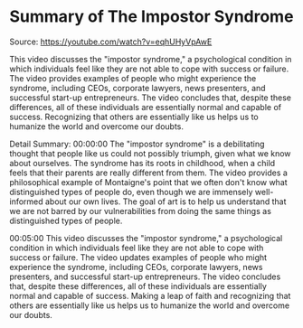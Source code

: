 # Summary of The Impostor Syndrome

Source: https://youtube.com/watch?v=eqhUHyVpAwE

This video discusses the "impostor syndrome," a psychological condition in which individuals feel like they are not able to cope with success or failure. The video provides examples of people who might experience the syndrome, including CEOs, corporate lawyers, news presenters, and successful start-up entrepreneurs. The video concludes that, despite these differences, all of these individuals are essentially normal and capable of success. Recognizing that others are essentially like us helps us to humanize the world and overcome our doubts.

Detail Summary: 
00:00:00
The "impostor syndrome" is a debilitating thought that people like us could not possibly triumph, given what we know about ourselves. The syndrome has its roots in childhood, when a child feels that their parents are really different from them. The video provides a philosophical example of Montaigne's point that we often don't know what distinguished types of people do, even though we are immensely well-informed about our own lives. The goal of art is to help us understand that we are not barred by our vulnerabilities from doing the same things as distinguished types of people.

00:05:00
This video discusses the "impostor syndrome," a psychological condition in which individuals feel like they are not able to cope with success or failure. The video updates examples of people who might experience the syndrome, including CEOs, corporate lawyers, news presenters, and successful start-up entrepreneurs. The video concludes that, despite these differences, all of these individuals are essentially normal and capable of success. Making a leap of faith and recognizing that others are essentially like us helps us to humanize the world and overcome our doubts.

